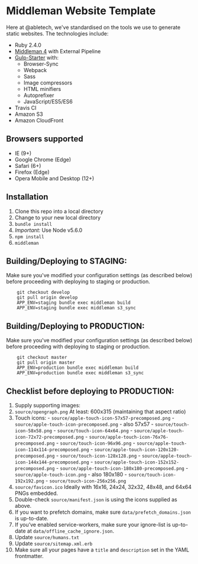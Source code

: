 # Middleman Website Template

Here at @abletech, we've standardised on the tools we use to generate static websites. The technologies include:

* Ruby 2.4.0
* [Middleman 4](https://middlemanapp.com/) with External Pipeline 
* [Gulp-Starter](https://github.com/vigetlabs/gulp-starter) with:
  * Browser-Sync
  * Webpack
  * Sass
  * Image compressors
  * HTML minifiers
  * Autoprefixer
  * JavaScript/ES5/ES6
* Travis CI
* Amazon S3
* Amazon CloudFront

## Browsers supported

* IE (9+)
* Google Chrome (Edge)
* Safari (6+)
* Firefox (Edge)
* Opera Mobile and Desktop (12+)

## Installation

1. Clone this repo into a local directory
2. Change to your new local directory
3. `bundle install`
4. *Important:* Use Node v5.6.0
5. `npm install`
6. `middleman`

## Building/Deploying to STAGING:

Make sure you've modified your configuration settings (as described below) before proceeding with deploying to staging or production.

		git checkout develop
		git pull origin develop
		APP_ENV=staging bundle exec middleman build
		APP_ENV=staging bundle exec middleman s3_sync

## Building/Deploying to PRODUCTION:

Make sure you've modified your configuration settings (as described below) before proceeding with deploying to staging or production.

		git checkout master
		git pull origin master
		APP_ENV=production bundle exec middleman build
		APP_ENV=production bundle exec middleman s3_sync

## Checklist before deploying to PRODUCTION:

1. Supply supporting images:
  1. `source/opengraph.png` At least: 600x315 (maintaining that aspect ratio)
  2. Touch icons:
    - `source/apple-touch-icon-57x57-precomposed.png`
    - `source/apple-touch-icon-precomposed.png` - also 57x57
    - `source/touch-icon-58x58.png`
    - `source/touch-icon-64x64.png`
    - `source/apple-touch-icon-72x72-precomposed.png`
    - `source/apple-touch-icon-76x76-precomposed.png`
    - `source/touch-icon-96x96.png`
    - `source/apple-touch-icon-114x114-precomposed.png`
    - `source/apple-touch-icon-120x120-precomposed.png`
    - `source/touch-icon-128x128.png`
    - `source/apple-touch-icon-144x144-precomposed.png`
    - `source/apple-touch-icon-152x152-precomposed.png`
    - `source/apple-touch-icon-180x180-precomposed.png`
    - `source/apple-touch-icon.png` - also 180x180
    - `source/touch-icon-192x192.png`
    - `source/touch-icon-256x256.png`
  3. `source/favicon.ico` Ideally with 16x16, 24x24, 32x32, 48x48, and 64x64 PNGs embedded.
  4. Double-check `source/manifest.json` is using the icons supplied as above.
2. If you want to prefetch domains, make sure `data/prefetch_domains.json` is up-to-date.
3. If you’ve enabled service-workers, make sure your ignore-list is up-to-date at `data/offline_cache_ignore.json`.
4. Update `source/humans.txt`
5. Update `source/sitemap.xml.erb`
6. Make sure all your pages have a `title` and `description` set in the YAML frontmatter.
